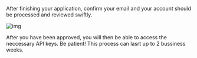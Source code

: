 <!--title={Confirm your email with Twitter}-->

After finishing your application, confirm your email and your account should be processed and reviewed swiftly.

![img](https://lh4.googleusercontent.com/8BKvmctSfLQEKERSZIc9_3jKl7lnpkRJO3736TBuIkfwBzZhkZMmPL8hUnNjrCf27SqX1iZaHOv1RBrNfB2V1990cl9z35ojA-RjoDnN0vgn5XWuDhwMjpbbhHLj5J1qcuq4M2KSC4g)

After you have been approved, you will then be able to access the neccessary API keys. Be patient! This process can lasrt up to 2 bussiness weeks. 
